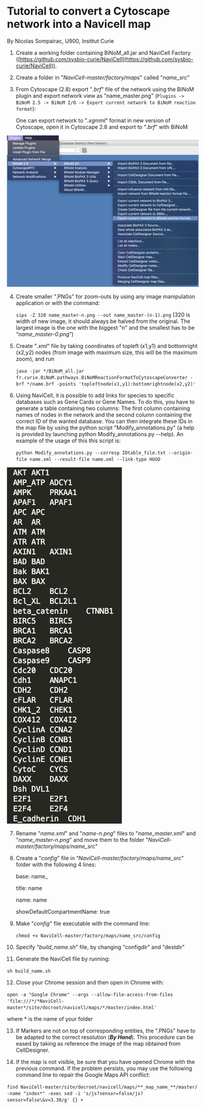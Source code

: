 # Tutorial to convert a Cytoscape network into a Navicell map

By Nicolas Sompairac, U900, Institut Curie

1. Create a working folder containing BiNoM_all.jar and NaviCell Factory ([https://github.com/sysbio-curie/NaviCell](https://github.com/sysbio-curie/NaviCell)).

2. Create a folder in "*NaviCell-master/factory/maps*" called "*name_src*"

3. From Cytoscape (2.8) export "*.brf*" file of the network using the BiNoM plugin and export network view as "name_master.png" (`Plugins -> BiNoM 2.5 -> BiNoM I/O -> Export current network to BiNoM reaction format`):

   One can export network to "*.xgmml*" format in new version of Cytoscape, open it in Cytoscape 2.8 and export to “*.brf*” with BiNoM

![](Images/Cytoscape_BiNoM_export_BRF.png)

4. Create smaller ".PNGs" for zoom-outs by using any image manipulation application or with the command:

   `sips -Z 320 name_master-n.png --out name_master-(n-1).png` (320 is width of new image, it should always be halved from the original. The largest image is the one with the biggest "n" and the smallest has to be “*name_master-0.png*”)

5. Create "*.xml*" file by taking coordinates of topleft (x1,y1) and bottomright (x2,y2) nodes (from image with maximum size, this will be the maximum zoom), and run

   `java -jar */BiNoM_all.jar fr.curie.BiNoM.pathways.BiNoMReactionFormatToCytoscapeConverter -brf */name.brf -points 'topleftnode(x1,y1):bottomrightnode(x2,y2)'`

6. Using NaviCell, it is possible to add links for species to specific databases such as Gene Cards or Gene Names. To do this, you have to generate a table containing two columns: The first column containing names of nodes in the network and the second column containing the correct ID of the wanted database. You can then integrate these IDs in the map file by using the python script  "Modify_annotations.py" (a help is provided by launching python Modify_annotations.py --help). An example of the usage of this this script is:

   `python Modify_annotations.py --corresp IDtable_file.txt --origin-file name.xml --result-file name.xml --link-type HUGO`

![](Images/Names_to_HUGO_table.png)

7. Rename "*name.xml*" and "*name-n.png*" files to "*name_master.xml*" and "*name_master-n.png*" and move them to the folder "*NaviCell-master/factory/maps/name_src*"

8. Create a "*config*" file in “*NaviCell-master/factory/maps/name_src*” folder with the following 4 lines:

   base: name_

   title: name

   name: name

   showDefaultCompartmentName: true

9. Make "*config*" file executable with the command line:

   `chmod +x NaviCell-master/factory/maps/name_src/config`

10. Specify "*build_name.sh*" file, by changing "configdir" and "destdir"

11. Generate the NaviCell file by running:

   `sh build_name.sh`

12. Close your Chrome session and then open in Chrome with: 

   `open -a "Google Chrome" --args --allow-file-access-from-files 'file:///*/*NaviCell-master*/site/docroot/navicell/maps/*/master/index.html'`

   where * is the name of your folder

13. If Markers are not on top of corresponding entities, the ".PNGs" have to be adapted to the correct resolution (**_By Hand_**). This procedure can be eased by taking as reference the image of the map obtained from CellDesigner.

14. If the map is not visible, be sure that you have opened Chrome with the previous command. If the problem persists, you may use the following command line to repair the Google Maps API conflict:

   `find NaviCell-master/site/docroot/navicell/maps/**_map_name_**/master/ -name "index*" -exec sed -i 's/js?sensor=false/js?sensor=false\&v=3.30/g' {} +`

